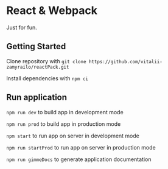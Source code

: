 # React & Webpack

<p>Just for fun.</p>

<h2>Getting Started</h2>

<p>Clone repository with <code>git clone https://github.com/vitalii-zamyrailo/reactPack.git</code></p>
<p>Install dependencies with <code>npm ci</code></p>

<h2>Run application</h2>

<p><code>npm run dev</code> to build app in development mode</p>
<p><code>npm run prod</code> to build app in production mode</p>
<p><code>npm start</code> to run app on server in development mode</p>
<p><code>npm run startProd</code> to run app on server in production mode</p>
<p><code>npm run gimmeDocs</code> to generate application documentation</p>
